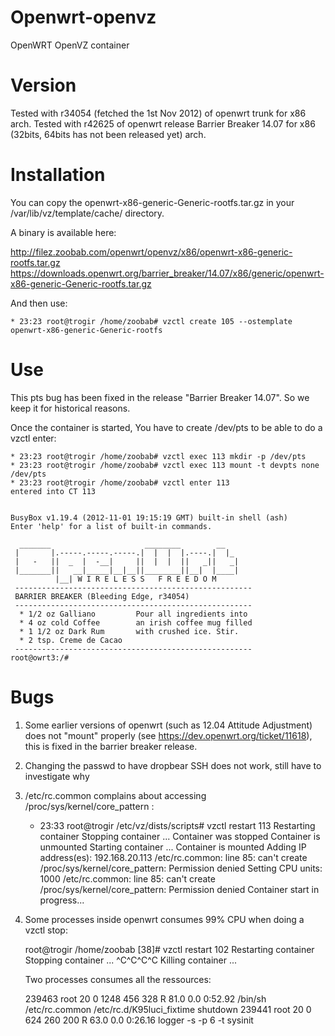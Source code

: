 Openwrt-openvz
==============

OpenWRT OpenVZ container

Version
=======

Tested with r34054 (fetched the 1st Nov 2012) of openwrt trunk for x86 arch.
Tested with r42625 of openwrt release Barrier Breaker 14.07 for x86 (32bits, 64bits has not been released yet) arch.

Installation
============

You can copy the openwrt-x86-generic-Generic-rootfs.tar.gz in your /var/lib/vz/template/cache/ directory.

A binary is available here:

http://filez.zoobab.com/openwrt/openvz/x86/openwrt-x86-generic-rootfs.tar.gz
https://downloads.openwrt.org/barrier_breaker/14.07/x86/generic/openwrt-x86-generic-Generic-rootfs.tar.gz

And then use:

    * 23:23 root@trogir /home/zoobab# vzctl create 105 --ostemplate openwrt-x86-generic-Generic-rootfs

Use
===

This pts bug has been fixed in the release "Barrier Breaker 14.07". So we keep it for historical reasons.

Once the container is started, You have to create /dev/pts to be able to do a vzctl enter:

    * 23:23 root@trogir /home/zoobab# vzctl exec 113 mkdir -p /dev/pts            
    * 23:23 root@trogir /home/zoobab# vzctl exec 113 mount -t devpts none /dev/pts
    * 23:23 root@trogir /home/zoobab# vzctl enter 113                             
    entered into CT 113
    
    
    BusyBox v1.19.4 (2012-11-01 19:15:19 GMT) built-in shell (ash)
    Enter 'help' for a list of built-in commands.
    
      _______                     ________        __
     |       |.-----.-----.-----.|  |  |  |.----.|  |_
     |   -   ||  _  |  -__|     ||  |  |  ||   _||   _|
     |_______||   __|_____|__|__||________||__|  |____|
              |__| W I R E L E S S   F R E E D O M
     -----------------------------------------------------
     BARRIER BREAKER (Bleeding Edge, r34054)
     -----------------------------------------------------
      * 1/2 oz Galliano         Pour all ingredients into
      * 4 oz cold Coffee        an irish coffee mug filled
      * 1 1/2 oz Dark Rum       with crushed ice. Stir.
      * 2 tsp. Creme de Cacao
     -----------------------------------------------------
    root@owrt3:/#

Bugs
====

1. Some earlier versions of openwrt (such as 12.04 Attitude Adjustment) does not "mount" properly (see https://dev.openwrt.org/ticket/11618), this is fixed in the barrier breaker release.
2. Changing the passwd to have dropbear SSH does not work, still have to investigate why
3. /etc/rc.common complains about accessing /proc/sys/kernel/core_pattern :

    * 23:33 root@trogir /etc/vz/dists/scripts# vzctl restart 113
    Restarting container
    Stopping container ...
    Container was stopped
    Container is unmounted
    Starting container ...
    Container is mounted
    Adding IP address(es): 192.168.20.113
    /etc/rc.common: line 85: can't create /proc/sys/kernel/core_pattern: Permission denied
    Setting CPU units: 1000
    /etc/rc.common: line 85: can't create /proc/sys/kernel/core_pattern: Permission denied
    Container start in progress...
4. Some processes inside openwrt consumes 99% CPU when doing a vzctl stop:

    root@trogir /home/zoobab [38]# vzctl restart 102
    Restarting container
    Stopping container ...
    ^C^C^C^C
    Killing container ...

   Two processes consumes all the ressources:

    239463 root       20   0  1248   456   328 R 81.0  0.0  0:52.92 /bin/sh /etc/rc.common /etc/rc.d/K95luci_fixtime shutdown
    239441 root       20   0   624   260   200 R 63.0  0.0  0:26.16 logger -s -p 6 -t sysinit
